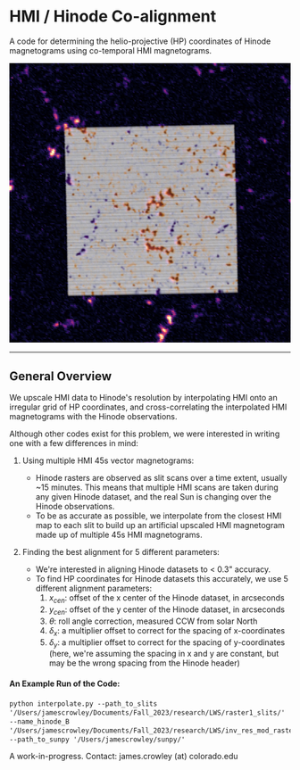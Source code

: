 # HMI / Hinode Co-alignment
A code for determining the helio-projective (HP) coordinates of Hinode magnetograms using co-temporal HMI magnetograms.

![Alt text](alignment.png)


---
## General Overview
We upscale HMI data to Hinode's resolution by interpolating HMI onto an irregular grid of HP coordinates, and cross-correlating the interpolated HMI magnetograms with the Hinode observations. 

Although other codes exist for this problem, we were interested in writing one with a few differences in mind:

1. Using multiple HMI 45s vector magnetograms:
   - Hinode rasters are observed as slit scans over a time extent, usually ~15 minutes. This means that multiple HMI scans are taken during any given Hinode dataset, and the real Sun is changing over the Hinode observations.
   - To be as accurate as possible, we interpolate from the closest HMI map to each slit to build up an artificial upscaled HMI magnetogram made up of multiple 45s HMI magnetograms.

2. Finding the best alignment for 5 different parameters:
   - We're interested in aligning Hinode datasets to < 0.3" accuracy.
   - To find HP coordinates for Hinode datasets this accurately, we use 5 different alignment parameters:
     1. $x_{cen}$: offset of the x center of the Hinode dataset, in arcseconds
     2. $y_{cen}$: offset of the y center of the Hinode dataset, in arcseconds
     3. $\theta$: roll angle correction, measured CCW from solar North 
     4. $\delta_x$: a multiplier offset to correct for the spacing of x-coordinates   
     5. $\delta_y$: a multiplier offset to correct for the spacing of y-coordinates (here, we're assuming the spacing in x and y are constant, but may be the wrong spacing from the Hinode header)

#### An Example Run of the Code: 

    python interpolate.py --path_to_slits '/Users/jamescrowley/Documents/Fall_2023/research/LWS/raster1_slits/' --name_hinode_B '/Users/jamescrowley/Documents/Fall_2023/research/LWS/inv_res_mod_raster1.fits' --path_to_sunpy '/Users/jamescrowley/sunpy/'

A work-in-progress. Contact: james.crowley (at) colorado.edu